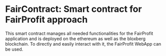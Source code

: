 # FairContract: Smart contract for FairProfit approach

This smart contract manages all needed functionalities for the FairProfit application and is deployed on the ethereum as well as the bloxberg blockchain.
To directly and easily interact with it, the FairProfit WebApp can be used.
